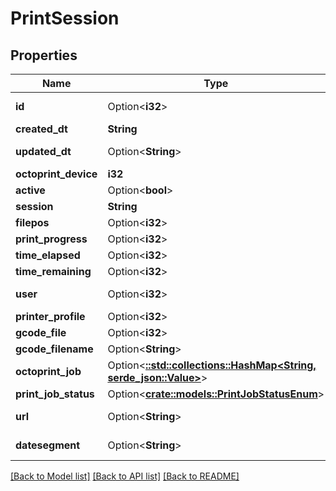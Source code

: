 # PrintSession

## Properties

Name | Type | Description | Notes
------------ | ------------- | ------------- | -------------
**id** | Option<**i32**> |  | [optional][readonly]
**created_dt** | **String** |  | 
**updated_dt** | Option<**String**> |  | [optional][readonly]
**octoprint_device** | **i32** |  | 
**active** | Option<**bool**> |  | [optional]
**session** | **String** |  | 
**filepos** | Option<**i32**> |  | [optional]
**print_progress** | Option<**i32**> |  | [optional]
**time_elapsed** | Option<**i32**> |  | [optional]
**time_remaining** | Option<**i32**> |  | [optional]
**user** | Option<**i32**> |  | [optional][readonly]
**printer_profile** | Option<**i32**> |  | [optional]
**gcode_file** | Option<**i32**> |  | [optional]
**gcode_filename** | Option<**String**> |  | [optional]
**octoprint_job** | Option<[**::std::collections::HashMap<String, serde_json::Value>**](serde_json::Value.md)> |  | [optional]
**print_job_status** | Option<[**crate::models::PrintJobStatusEnum**](PrintJobStatusEnum.md)> |  | [optional]
**url** | Option<**String**> |  | [optional][readonly]
**datesegment** | Option<**String**> |  | [optional][readonly]

[[Back to Model list]](../README.md#documentation-for-models) [[Back to API list]](../README.md#documentation-for-api-endpoints) [[Back to README]](../README.md)


